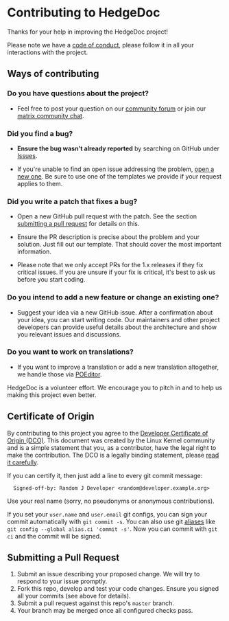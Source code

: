# Contributing to HedgeDoc

Thanks for your help in improving the HedgeDoc project!

Please note we have a [code of conduct][code-of-conduct], please follow it in all your interactions with the project.

## Ways of contributing

### Do you have questions about the project?

* Feel free to post your question on our [community forum](community-forum) or join
  our [matrix community chat][matrix-support].

### Did you find a bug?

* **Ensure the bug wasn't already reported** by searching on GitHub under [Issues](issues).

* If you're unable to find an open issue addressing the problem, [open a new one](new_issue). Be sure to use one of the
  templates we provide if your request applies to them.

### Did you write a patch that fixes a bug?

* Open a new GitHub pull request with the patch. See the section [submitting a pull request](#submitting-a-pull-request)
  for details on this.

* Ensure the PR description is precise about the problem and your solution. Just fill out our template. That should
  cover the most important information.

* Please note that we only accept PRs for the 1.x releases if they fix critical issues. If you are unsure if your fix is
  critical, it's best to ask us before you start coding.

### Do you intend to add a new feature or change an existing one?

* Suggest your idea via a new GitHub issue. After a confirmation about your idea, you can start writing code. Our
  maintainers and other project developers can provide useful details about the architecture and show you relevant
  issues and discussions.

### Do you want to work on translations?

* If you want to improve a translation or add a new translation altogether, we handle those via [POEditor](poeditor).

HedgeDoc is a volunteer effort. We encourage you to pitch in and to help us making this project even better.

## Certificate of Origin

By contributing to this project you agree to
the [Developer Certificate of Origin (DCO)](docs/legal/developer-certificate-of-origin.txt). This document was created
by the Linux Kernel community and is a simple statement that you, as a contributor, have the legal right to make the
contribution. The DCO is a legally binding statement,
please [read it carefully](docs/legal/developer-certificate-of-origin.txt).

If you can certify it, then just add a line to every git commit message:

```
  Signed-off-by: Random J Developer <random@developer.example.org>
```

Use your real name (sorry, no pseudonyms or anonymous contributions).

If you set your `user.name` and `user.email` git configs, you can sign your commit automatically with `git commit -s`.
You can also use git [aliases](https://git-scm.com/book/tr/v2/Git-Basics-Git-Aliases)
like `git config --global alias.ci 'commit -s'`. Now you can commit with `git ci` and the commit will be signed.

## Submitting a Pull Request

1. Submit an issue describing your proposed change. We will try to respond to your issue promptly.
2. Fork this repo, develop and test your code changes. Ensure you signed all your commits (see above for details).
3. Submit a pull request against this repo's `master` branch.
4. Your branch may be merged once all configured checks pass.

[code-of-conduct]: ./CODE-OF-CONDUCT.md

[community-forum]: https://community.hedgedoc.org

[matrix-support]: https://matrix.to/#/#hedgedoc:matrix.org

[issues]: https://github.com/hedgedoc/hedgedoc/issues

[new_issue]: https://github.com/hedgedoc/hedgedoc/issues/new/choose

[poeditor]: https://translate.hedgedoc.org
